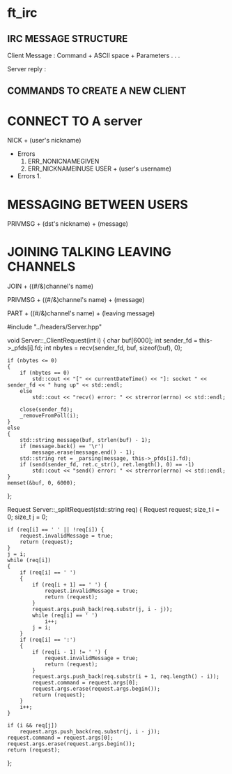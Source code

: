 # ft_irc

## IRC MESSAGE STRUCTURE 

Client Message : Command + ASCII space + Parameters . . . 

Server reply   : 


## COMMANDS TO CREATE A NEW CLIENT

# CONNECT TO A server

NICK + (user's nickname) 
- Errors
    1. ERR_NONICNAMEGIVEN
    2. ERR_NICKNAMEINUSE
USER + (user's username)
- Errors
    1. 

# MESSAGING BETWEEN USERS

PRIVMSG + (dst's nickname) + (message)

# JOINING TALKING LEAVING CHANNELS

JOIN + ((#/&)channel's name)

PRIVMSG + ((#/&)channel's name) + (message)

PART + ((#/&)channel's name) + (leaving message)


#include "../headers/Server.hpp"

void	Server::_ClientRequest(int i)
{
	char buf[6000];
	int sender_fd = this->_pfds[i].fd;
	int nbytes = recv(sender_fd, buf, sizeof(buf), 0);

	if (nbytes <= 0)
	{
		if (nbytes == 0)
			std::cout << "[" << currentDateTime() << "]: socket " << sender_fd << " hung up" << std::endl;
		else
			std::cout << "recv() error: " << strerror(errno) << std::endl;

		close(sender_fd);
		_removeFromPoll(i);
	}
	else
	{
		std::string message(buf, strlen(buf) - 1);
		if (message.back() == '\r')
			message.erase(message.end() - 1);
		std::string ret = _parsing(message, this->_pfds[i].fd);
		if (send(sender_fd, ret.c_str(), ret.length(), 0) == -1)
			std::cout << "send() error: " << strerror(errno) << std::endl;
	}
	memset(&buf, 0, 6000);
};

Request	Server::_splitRequest(std::string req)
{
	Request	request;
	size_t	i = 0;
	size_t	j = 0;

	if (req[i] == ' ' || !req[i]) {
		request.invalidMessage = true;
		return (request);
	}
	j = i;
	while (req[i])
	{
		if (req[i] == ' ')
		{
			if (req[i + 1] == ' ') {
				request.invalidMessage = true;
				return (request);
			}
			request.args.push_back(req.substr(j, i - j));
			while (req[i] == ' ')
				i++;
			j = i;
		}
		if (req[i] == ':')
		{
			if (req[i - 1] != ' ') {
				request.invalidMessage = true;
				return (request);
			}
			request.args.push_back(req.substr(i + 1, req.length() - i));
			request.command = request.args[0];
			request.args.erase(request.args.begin());
			return (request);
		}
		i++;
	}

	if (i && req[j])
		request.args.push_back(req.substr(j, i - j));
	request.command = request.args[0];
	request.args.erase(request.args.begin());
	return (request);
};